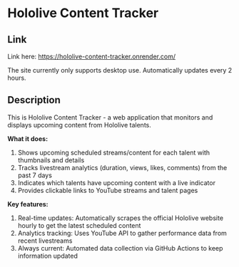 # Hololive Content Tracker

## Link 

Link here: https://hololive-content-tracker.onrender.com/

The site currently only supports desktop use. Automatically updates every 2 hours.

## Description

This is Hololive Content Tracker - a web application that monitors and displays upcoming content from Hololive talents.

**What it does:**
1. Shows upcoming scheduled streams/content for each talent with thumbnails and details
2. Tracks livestream analytics (duration, views, likes, comments) from the past 7 days
3. Indicates which talents have upcoming content with a live indicator
4. Provides clickable links to YouTube streams and talent pages

**Key features:**
1. Real-time updates: Automatically scrapes the official Hololive website hourly to get the latest scheduled content
2. Analytics tracking: Uses YouTube API to gather performance data from recent livestreams
3. Always current: Automated data collection via GitHub Actions to keep information updated

